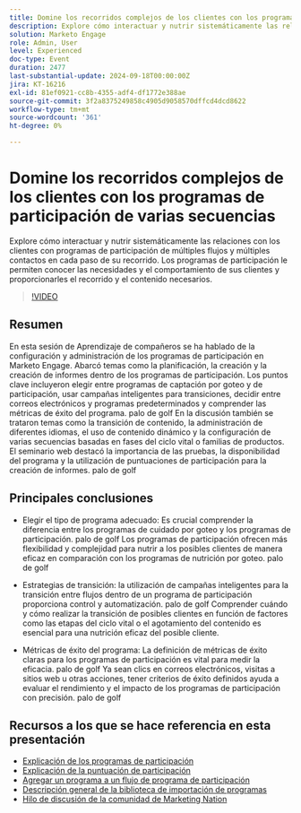 ```yaml
---
title: Domine los recorridos complejos de los clientes con los programas de participación de varias secuencias
description: Explore cómo interactuar y nutrir sistemáticamente las relaciones con los clientes con programas de participación de múltiples flujos y múltiples contactos en cada paso de su recorrido. Los programas de participación le permiten conocer las necesidades y el comportamiento de sus clientes y proporcionarles el recorrido y el contenido necesarios.
solution: Marketo Engage
role: Admin, User
level: Experienced
doc-type: Event
duration: 2477
last-substantial-update: 2024-09-18T00:00:00Z
jira: KT-16216
exl-id: 81ef0921-cc8b-4355-adf4-df1772e388ae
source-git-commit: 3f2a8375249858c4905d9058570dffcd4dcd8622
workflow-type: tm+mt
source-wordcount: '361'
ht-degree: 0%

---
```


# Domine los recorridos complejos de los clientes con los programas de participación de varias secuencias

Explore cómo interactuar y nutrir sistemáticamente las relaciones con los clientes con programas de participación de múltiples flujos y múltiples contactos en cada paso de su recorrido. Los programas de participación le permiten conocer las necesidades y el comportamiento de sus clientes y proporcionarles el recorrido y el contenido necesarios.

>[!VIDEO](https://video.tv.adobe.com/v/3434490/?learn=on)

## Resumen

En esta sesión de Aprendizaje de compañeros se ha hablado de la configuración y administración de los programas de participación en Marketo Engage. Abarcó temas como la planificación, la creación y la creación de informes dentro de los programas de participación. Los puntos clave incluyeron elegir entre programas de captación por goteo y de participación, usar campañas inteligentes para transiciones, decidir entre correos electrónicos y programas predeterminados y comprender las métricas de éxito del programa. palo de golf En la discusión también se trataron temas como la transición de contenido, la administración de diferentes idiomas, el uso de contenido dinámico y la configuración de varias secuencias basadas en fases del ciclo vital o familias de productos. El seminario web destacó la importancia de las pruebas, la disponibilidad del programa y la utilización de puntuaciones de participación para la creación de informes. palo de golf

## Principales conclusiones

* Elegir el tipo de programa adecuado: Es crucial comprender la diferencia entre los programas de cuidado por goteo y los programas de participación. palo de golf Los programas de participación ofrecen más flexibilidad y complejidad para nutrir a los posibles clientes de manera eficaz en comparación con los programas de nutrición por goteo. palo de golf

* Estrategias de transición: la utilización de campañas inteligentes para la transición entre flujos dentro de un programa de participación proporciona control y automatización. palo de golf Comprender cuándo y cómo realizar la transición de posibles clientes en función de factores como las etapas del ciclo vital o el agotamiento del contenido es esencial para una nutrición eficaz del posible cliente.

* Métricas de éxito del programa: La definición de métricas de éxito claras para los programas de participación es vital para medir la eficacia. palo de golf Ya sean clics en correos electrónicos, visitas a sitios web u otras acciones, tener criterios de éxito definidos ayuda a evaluar el rendimiento y el impacto de los programas de participación con precisión. palo de golf

## Recursos a los que se hace referencia en esta presentación

* [Explicación de los programas de participación](https://experienceleague.adobe.com/es/docs/marketo/using/product-docs/email-marketing/drip-nurturing/creating-an-engagement-program/understanding-engagement-programs)
* [Explicación de la puntuación de participación](https://experienceleague.adobe.com/es/docs/marketo/using/product-docs/email-marketing/drip-nurturing/reports-and-notifications/understanding-the-engagement-score)
* [Agregar un programa a un flujo de programa de participación](https://experienceleague.adobe.com/es/docs/marketo/using/product-docs/email-marketing/drip-nurturing/creating-an-engagement-program/adding-a-program-to-an-engagement-program-stream)
* [Descripción general de la biblioteca de importación de programas](https://experienceleague.adobe.com/es/docs/marketo/using/product-docs/core-marketo-concepts/programs/program-library/program-import-library-overview)
* [Hilo de discusión de la comunidad de Marketing Nation](https://nation.marketo.com/t5/product-discussions/sept-17-webinar-learn-from-your-peers-master-complex-customer/td-p/352582)
